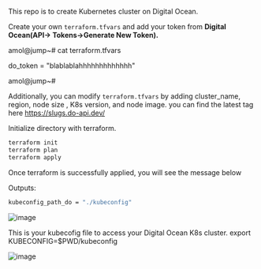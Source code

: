 This repo is to create Kubernetes cluster on Digital Ocean.

Create your own `terraform.tfvars` and add your token from **Digital Ocean(API-> Tokens->Generate New Token).**

 
  amol@jump~# cat terraform.tfvars
  
   do_token = "blablablahhhhhhhhhhhhh"
  
  amol@jump~#

Additionally, you can modify `terraform.tfvars` by adding cluster_name, region, node size , K8s version, and node image.
you can find the latest tag here https://slugs.do-api.dev/

  
Initialize directory with terraform.

  ```bash
terraform init 
terraform plan
terraform apply
```

Once terraform is successfully applied, you will see the message below

  Outputs:
  ```bash
  kubeconfig_path_do = "./kubeconfig"
```
![image](https://github.com/amolvkharche/digitalOceank8s/assets/83961171/18e0bcd9-a391-4980-9734-06876f52796c)

This is your kubecofig file to access your Digital Ocean K8s cluster.
   export KUBECONFIG=$PWD/kubeconfig

![image](https://github.com/amolvkharche/digitalOceank8s/assets/83961171/dc16955f-eec8-4f24-ba5f-ffdc8bb74728)
